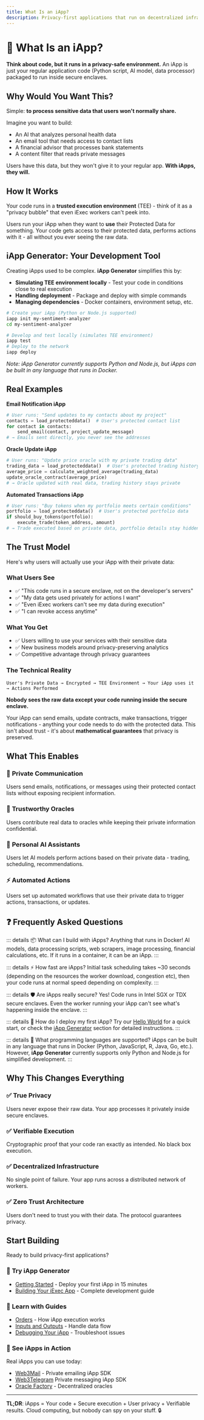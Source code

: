 ```yaml
---
title: What Is an iApp?
description: Privacy-first applications that run on decentralized infrastructure
---
```


# 🚀 What Is an iApp?

**Think about code, but it runs in a privacy-safe environment.** An iApp is just
your regular application code (Python script, AI model, data processor) packaged
to run inside secure enclaves.

## Why Would You Want This?

Simple: **to process sensitive data that users won't normally share.**

Imagine you want to build:

- An AI that analyzes personal health data
- An email tool that needs access to contact lists
- A financial advisor that processes bank statements
- A content filter that reads private messages

Users have this data, but they won't give it to your regular app. **With iApps,
they will.**

## How It Works

Your code runs in a **trusted execution environment** (TEE) - think of it as a
"privacy bubble" that even iExec workers can't peek into.

Users run your iApp when they want to **use** their Protected Data for
something. Your code gets access to their protected data, performs actions with
it - all without you ever seeing the raw data.

## iApp Generator: Your Development Tool

Creating iApps used to be complex. **iApp Generator** simplifies this by:

- **Simulating TEE environment locally** - Test your code in conditions close to
  real execution
- **Handling deployment** - Package and deploy with simple commands
- **Managing dependencies** - Docker containers, environment setup, etc.

```bash
# Create your iApp (Python or Node.js supported)
iapp init my-sentiment-analyzer
cd my-sentiment-analyzer

# Develop and test locally (simulates TEE environment)
iapp test
# Deploy to the network
iapp deploy
```

_Note: iApp Generator currently supports Python and Node.js, but iApps can be
built in any language that runs in Docker._

## Real Examples

**Email Notification iApp**

```python
# User runs: "Send updates to my contacts about my project"
contacts = load_protecteddata()  # User's protected contact list
for contact in contacts:
    send_email(contact, project_update_message)
# → Emails sent directly, you never see the addresses
```

**Oracle Update iApp**

```python
# User runs: "Update price oracle with my private trading data"
trading_data = load_protecteddata()  # User's protected trading history
average_price = calculate_weighted_average(trading_data)
update_oracle_contract(average_price)
# → Oracle updated with real data, trading history stays private
```

**Automated Transactions iApp**

```python
# User runs: "Buy tokens when my portfolio meets certain conditions"
portfolio = load_protecteddata()  # User's protected portfolio data
if should_buy_tokens(portfolio):
    execute_trade(token_address, amount)
# → Trade executed based on private data, portfolio details stay hidden
```

## The Trust Model

Here's why users will actually use your iApp with their private data:

### What Users See

- ✅ "This code runs in a secure enclave, not on the developer's servers"
- ✅ "My data gets used privately for actions I want"
- ✅ "Even iExec workers can't see my data during execution"
- ✅ "I can revoke access anytime"

### What You Get

- ✅ Users willing to use your services with their sensitive data
- ✅ New business models around privacy-preserving analytics
- ✅ Competitive advantage through privacy guarantees

### The Technical Reality

```
User's Private Data → Encrypted → TEE Environment → Your iApp uses it → Actions Performed
```

**Nobody sees the raw data except your code running inside the secure enclave.**

Your iApp can send emails, update contracts, make transactions, trigger
notifications - anything your code needs to do with the protected data. This
isn't about trust - it's about **mathematical guarantees** that privacy is
preserved.

## What This Enables

### 📧 **Private Communication**

Users send emails, notifications, or messages using their protected contact
lists without exposing recipient information.

### 🔮 **Trustworthy Oracles**

Users contribute real data to oracles while keeping their private information
confidential.

### 🤖 **Personal AI Assistants**

Users let AI models perform actions based on their private data - trading,
scheduling, recommendations.

### ⚡ **Automated Actions**

Users set up automated workflows that use their private data to trigger actions,
transactions, or updates.

## ❓ Frequently Asked Questions

::: details 📦 What can I build with iApps? Anything that runs in Docker! AI
models, data processing scripts, web scrapers, image processing, financial
calculations, etc. If it runs in a container, it can be an iApp. :::

::: details ⚡ How fast are iApps? Initial task scheduling takes ~30 seconds
(depending on the resources the worker download, congestion etc), then your code
runs at normal speed depending on complexity. :::

::: details 🛡️ Are iApps really secure? Yes! Code runs in Intel SGX or TDX
secure enclaves. Even the worker running your iApp can't see what's happening
inside the enclave. :::

::: details 🚀 How do I deploy my first iApp? Try our
[Hello World](/overview/helloWorld) for a quick start, or check the
[iApp Generator](/build_iapp/iapp-generator) section for detailed instructions.
:::

::: details 🔧 What programming languages are supported? iApps can be built in
any language that runs in Docker (Python, JavaScript, R, Java, Go, etc.).
However, **iApp Generator** currently supports only Python and Node.js for
simplified development. :::

## Why This Changes Everything

### ✅ **True Privacy**

Users never expose their raw data. Your app processes it privately inside secure
enclaves.

### ✅ **Verifiable Execution**

Cryptographic proof that your code ran exactly as intended. No black box
execution.

### ✅ **Decentralized Infrastructure**

No single point of failure. Your app runs across a distributed network of
workers.

### ✅ **Zero Trust Architecture**

Users don't need to trust you with their data. The protocol guarantees privacy.

## Start Building

Ready to build privacy-first applications?

### 🚀 **Try iApp Generator**

- [Getting Started](/build_iapp/iapp-generator/getting-started) - Deploy your
  first iApp in 15 minutes
- [Building Your iExec App](/build_iapp/iapp-generator/building-your-iexec-app) -
  Complete development guide

### 📖 **Learn with Guides**

- [Orders](/build_iapp/guides/orders) - How iApp execution works
- [Inputs and Outputs](/build_iapp/guides/inputs-and-outputs) - Handle data flow
- [Debugging Your iApp](/build_iapp/guides/debugging-your-iapp) - Troubleshoot
  issues

### 🎯 **See iApps in Action**

Real iApps you can use today:

- [Web3Mail](/use_iapp/web3mail) - Private emailing iApp SDK
- [Web3Telegram](/use_iapp/web3telegram) Private messaging iApp SDK
- [Oracle Factory](/use_iapp/oracle-factory) - Decentralized oracles

---

**TL;DR**: iApps = Your code + Secure execution + User privacy + Verifiable
results. Cloud computing, but nobody can spy on your stuff. 🔒
